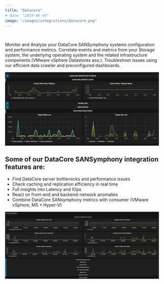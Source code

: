 ```yaml
---
title: "Datacore"
# date: "2019-06-04"
image: "/images/integrations/datacore.png"
---
```


 

<!-- ![Datacore](/images/integrations/datacore.png) -->



Monitor and Analyze your DataCore SANSymphony systems configuration and performance metrics. Correlate events and metrics from your Storage system, the underlying operating system and the related infrastructure components (VMware vSphere Datastores aso.). Troubleshoot issues using our efficient data crawler and preconfigured dashboards.


![DataCore SANSymphony Integration](/images/integrations/posts//datacore_dashboard.png)


## Some of our DataCore SANSymphony integration features are:

* Find DataCore server bottlenecks and performance issues
* Check caching and replication efficiency in real time
* Full insights into Latency and IOps
* React on front-end and backend-network anomalies
* Combine DataCore SANsymphony metrics with consumer (VMware vSphere, MS * Hyper-V)


![Datacore Performance Full Stack summary](/images/integrations/posts//datacore_summary.png)